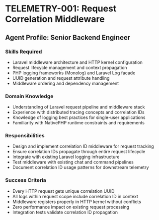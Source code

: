 # TELEMETRY-001: Request Correlation Middleware

## Agent Profile: Senior Backend Engineer

### Skills Required
- Laravel middleware architecture and HTTP kernel configuration
- Request lifecycle management and context propagation
- PHP logging frameworks (Monolog) and Laravel Log facade
- UUID generation and request attribute handling
- Middleware ordering and dependency management

### Domain Knowledge
- Understanding of Laravel request pipeline and middleware stack
- Experience with distributed tracing concepts and correlation IDs
- Knowledge of logging best practices for single-user applications
- Familiarity with NativePHP runtime constraints and requirements

### Responsibilities
- Design and implement correlation ID middleware for request tracking
- Ensure correlation IDs propagate through entire request lifecycle
- Integrate with existing Laravel logging infrastructure
- Test middleware with existing chat and command pipelines
- Document correlation ID usage patterns for downstream telemetry

### Success Criteria
- Every HTTP request gets unique correlation UUID
- All logs within request scope include correlation ID in context
- Middleware registers properly in HTTP kernel without conflicts
- Zero performance impact on existing request processing
- Integration tests validate correlation ID propagation